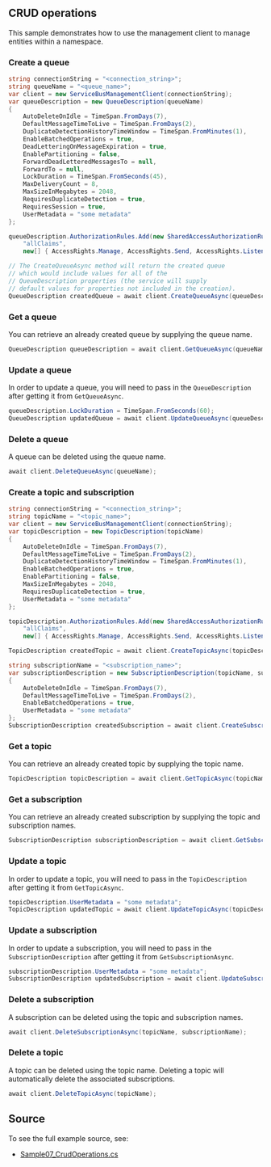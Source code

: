 ## CRUD operations

This sample demonstrates how to use the management client to manage entities within a namespace.

### Create a queue

```C# Snippet:CreateQueue
string connectionString = "<connection_string>";
string queueName = "<queue_name>";
var client = new ServiceBusManagementClient(connectionString);
var queueDescription = new QueueDescription(queueName)
{
    AutoDeleteOnIdle = TimeSpan.FromDays(7),
    DefaultMessageTimeToLive = TimeSpan.FromDays(2),
    DuplicateDetectionHistoryTimeWindow = TimeSpan.FromMinutes(1),
    EnableBatchedOperations = true,
    DeadLetteringOnMessageExpiration = true,
    EnablePartitioning = false,
    ForwardDeadLetteredMessagesTo = null,
    ForwardTo = null,
    LockDuration = TimeSpan.FromSeconds(45),
    MaxDeliveryCount = 8,
    MaxSizeInMegabytes = 2048,
    RequiresDuplicateDetection = true,
    RequiresSession = true,
    UserMetadata = "some metadata"
};

queueDescription.AuthorizationRules.Add(new SharedAccessAuthorizationRule(
    "allClaims",
    new[] { AccessRights.Manage, AccessRights.Send, AccessRights.Listen }));

// The CreateQueueAsync method will return the created queue
// which would include values for all of the
// QueueDescription properties (the service will supply
// default values for properties not included in the creation).
QueueDescription createdQueue = await client.CreateQueueAsync(queueDescription);
```

### Get a queue
You can retrieve an already created queue by supplying the queue name.

```C# Snippet:GetQueue
QueueDescription queueDescription = await client.GetQueueAsync(queueName);
```

### Update a queue

In order to update a queue, you will need to pass in the `QueueDescription` after 
getting it from `GetQueueAsync`.

```C# Snippet:UpdateQueue
queueDescription.LockDuration = TimeSpan.FromSeconds(60);
QueueDescription updatedQueue = await client.UpdateQueueAsync(queueDescription);
```

### Delete a queue

A queue can be deleted using the queue name.

```C# Snippet:DeleteQueue
await client.DeleteQueueAsync(queueName);
```

### Create a topic and subscription

```C# Snippet:CreateTopicAndSubscription
string connectionString = "<connection_string>";
string topicName = "<topic_name>";
var client = new ServiceBusManagementClient(connectionString);
var topicDescription = new TopicDescription(topicName)
{
    AutoDeleteOnIdle = TimeSpan.FromDays(7),
    DefaultMessageTimeToLive = TimeSpan.FromDays(2),
    DuplicateDetectionHistoryTimeWindow = TimeSpan.FromMinutes(1),
    EnableBatchedOperations = true,
    EnablePartitioning = false,
    MaxSizeInMegabytes = 2048,
    RequiresDuplicateDetection = true,
    UserMetadata = "some metadata"
};

topicDescription.AuthorizationRules.Add(new SharedAccessAuthorizationRule(
    "allClaims",
    new[] { AccessRights.Manage, AccessRights.Send, AccessRights.Listen }));

TopicDescription createdTopic = await client.CreateTopicAsync(topicDescription);

string subscriptionName = "<subscription_name>";
var subscriptionDescription = new SubscriptionDescription(topicName, subscriptionName)
{
    AutoDeleteOnIdle = TimeSpan.FromDays(7),
    DefaultMessageTimeToLive = TimeSpan.FromDays(2),
    EnableBatchedOperations = true,
    UserMetadata = "some metadata"
};
SubscriptionDescription createdSubscription = await client.CreateSubscriptionAsync(subscriptionDescription);
```

### Get a topic

You can retrieve an already created topic by supplying the topic name.

```C# Snippet:GetTopic
TopicDescription topicDescription = await client.GetTopicAsync(topicName);
```

### Get a subscription

You can retrieve an already created subscription by supplying the topic and subscription names.

```C# Snippet:GetSubscription
SubscriptionDescription subscriptionDescription = await client.GetSubscriptionAsync(topicName, subscriptionName);
```

### Update a topic

In order to update a topic, you will need to pass in the `TopicDescription` after 
getting it from `GetTopicAsync`.

```C# Snippet:UpdateTopic
topicDescription.UserMetadata = "some metadata";
TopicDescription updatedTopic = await client.UpdateTopicAsync(topicDescription);
```

### Update a subscription

In order to update a subscription, you will need to pass in the 
`SubscriptionDescription` after getting it from `GetSubscriptionAsync`.

```C# Snippet:UpdateSubscription
subscriptionDescription.UserMetadata = "some metadata";
SubscriptionDescription updatedSubscription = await client.UpdateSubscriptionAsync(subscriptionDescription);
```

### Delete a subscription

A subscription can be deleted using the topic and subscription names.

```C# Snippet:DeleteSubscription
await client.DeleteSubscriptionAsync(topicName, subscriptionName);
```

### Delete a topic

A topic can be deleted using the topic name. Deleting a topic will automatically delete the 
associated subscriptions.

```C# Snippet:DeleteTopic
await client.DeleteTopicAsync(topicName);
```

## Source

To see the full example source, see:

* [Sample07_CrudOperations.cs](../tests/Samples/Sample07_CrudOperations.cs)
